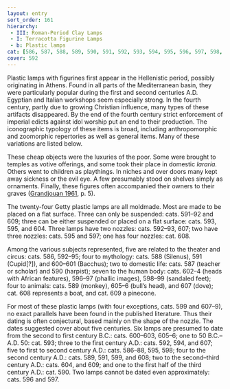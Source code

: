```yaml
---
layout: entry
sort_order: 161
hierarchy:
 - III: Roman-Period Clay Lamps
 - I: Terracotta Figurine Lamps
 - b: Plastic lamps
cat: [586, 587, 588, 589, 590, 591, 592, 593, 594, 595, 596, 597, 598, 599, 600, 601, 602, 603, 604, 605, 606, 607, 608, 609]
cover: 592
---
```


Plastic lamps with figurines first appear in the Hellenistic period, possibly originating in Athens. Found in all parts of the Mediterranean basin, they were particularly popular during the first and second centuries A.D. Egyptian and Italian workshops seem especially strong. In the fourth century, partly due to growing Christian influence, many types of these artifacts disappeared. By the end of the fourth century strict enforcement of imperial edicts against idol worship put an end to their production. The iconographic typology of these items is broad, including anthropomorphic and zoomorphic repertories as well as general items. Many of these variations are listed below.

These cheap objects were the luxuries of the poor. Some were brought to temples as votive offerings, and some took their place in domestic *lararia.* Others went to children as playthings. In niches and over doors many kept away sickness or the evil eye. A few presumably stood on shelves simply as ornaments. Finally, these figures often accompanied their owners to their graves (<a href='../../bibliography/#grandjouan-1961'>Grandjouan 1961</a>, p. 5).

The twenty-four Getty plastic lamps are all moldmade. Most are made to be placed on a flat surface. Three can only be suspended: cats. 591–92 and 609; three can be either suspended or placed on a flat surface: cats. 593, 595, and 604. Three lamps have two nozzles: cats. 592–93, 607; two have three nozzles: cats. 595 and 597; one has four nozzles: cat. 608.

Among the various subjects represented, five are related to the theater and circus: cats. 586, 592–95; four to mythology: cats. 588 (Silenus), 591 (Cupid[?]), and 600–601 (Bacchus); two to domestic life: cats. 587 (teacher or scholar) and 590 (harpist); seven to the human body: cats. 602–4 (heads with African features), 596–97 (phallic images), 598–99 (sandaled feet); four to animals: cats. 589 (monkey), 605–6 (bull’s head), and 607 (dove); cat. 608 represents a boat, and cat. 609 a pinecone.

For most of these plastic lamps (with four exceptions, cats. 599 and 607–9), no exact parallels have been found in the published literature. Thus their dating is often conjectural, based mainly on the shape of the nozzle. The dates suggested cover about five centuries. Six lamps are presumed to date from the second to first century B.C.: cats. 600–603, 605–6; one to 50 B.C.–A.D. 50: cat. 593; three to the first century A.D.: cats. 592, 594, and 607; five to first to second century A.D.: cats. 586–88, 595, 598; four to the second century A.D.: cats. 589, 591, 599, and 608; two to the second–third century A.D.: cats. 604, and 609; and one to the first half of the third century A.D.: cat. 590. Two lamps cannot be dated even approximately: cats. 596 and 597.
